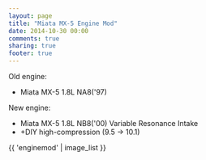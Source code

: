 ```yaml
---
layout: page
title: "Miata MX-5 Engine Mod"
date: 2014-10-30 00:00
comments: true
sharing: true
footer: true
---
```



Old engine:

-   Miata MX-5 1.8L NA8('97)

New engine:

-   Miata MX-5 1.8L NB8('00) Variable Resonance Intake
-   +DIY high-compression (9.5 -> 10.1)

{{ 'enginemod' | image_list }}
